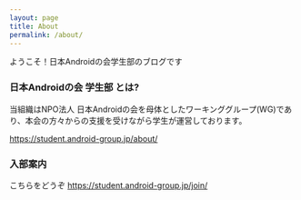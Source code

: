```yaml
---
layout: page
title: About
permalink: /about/
---
```


ようこそ！日本Androidの会学生部のブログです

### 日本Androidの会 学生部 とは?

当組織はNPO法人 日本Androidの会を母体としたワーキンググループ(WG)であり、本会の方々からの支援を受けながら学生が運営しております。

<https://student.android-group.jp/about/>

### 入部案内

こちらをどうぞ
<https://student.android-group.jp/join/>

